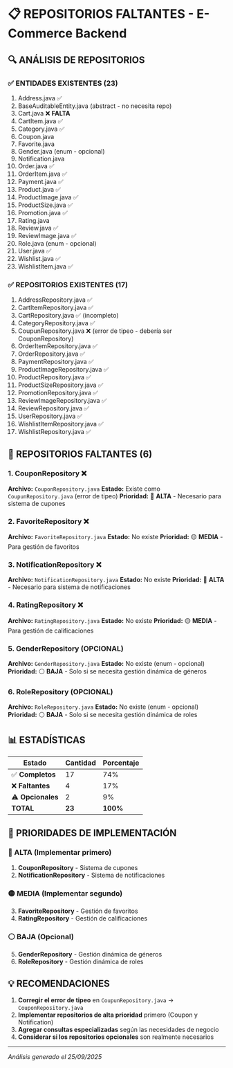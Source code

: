 # 📋 REPOSITORIOS FALTANTES - E-Commerce Backend

## 🔍 ANÁLISIS DE REPOSITORIOS

### ✅ **ENTIDADES EXISTENTES (23)**
1. Address.java ✅
2. BaseAuditableEntity.java (abstract - no necesita repo)
3. Cart.java ❌ **FALTA**
4. CartItem.java ✅
5. Category.java ✅
6. Coupon.java 
7. Favorite.java 
8. Gender.java (enum - opcional)
9. Notification.java
10. Order.java ✅
11. OrderItem.java ✅
12. Payment.java ✅
13. Product.java ✅
14. ProductImage.java ✅
15. ProductSize.java ✅
16. Promotion.java ✅
17. Rating.java 
18. Review.java ✅
19. ReviewImage.java ✅
20. Role.java (enum - opcional)
21. User.java ✅
22. Wishlist.java ✅
23. WishlistItem.java ✅

### ✅ **REPOSITORIOS EXISTENTES (17)**
1. AddressRepository.java ✅
2. CartItemRepository.java ✅
3. CartRepository.java ✅ (incompleto)
4. CategoryRepository.java ✅
5. CoupunRepository.java ❌ (error de tipeo - debería ser CouponRepository)
6. OrderItemRepository.java ✅
7. OrderRepository.java ✅
8. PaymentRepository.java ✅
9. ProductImageRepository.java ✅
10. ProductRepository.java ✅
11. ProductSizeRepository.java ✅
12. PromotionRepository.java ✅
13. ReviewImageRepository.java ✅
14. ReviewRepository.java ✅
15. UserRepository.java ✅
16. WishlistItemRepository.java ✅
17. WishlistRepository.java ✅

## 🚨 **REPOSITORIOS FALTANTES (6)**

### **1. CouponRepository** ❌
**Archivo:** `CouponRepository.java`
**Estado:** Existe como `CoupunRepository.java` (error de tipeo)
**Prioridad:** 🔴 **ALTA** - Necesario para sistema de cupones

### **2. FavoriteRepository** ❌
**Archivo:** `FavoriteRepository.java`
**Estado:** No existe
**Prioridad:** 🟡 **MEDIA** - Para gestión de favoritos

### **3. NotificationRepository** ❌
**Archivo:** `NotificationRepository.java`
**Estado:** No existe
**Prioridad:** 🔴 **ALTA** - Necesario para sistema de notificaciones

### **4. RatingRepository** ❌
**Archivo:** `RatingRepository.java`
**Estado:** No existe
**Prioridad:** 🟡 **MEDIA** - Para gestión de calificaciones

### **5. GenderRepository** (OPCIONAL)
**Archivo:** `GenderRepository.java`
**Estado:** No existe (enum - opcional)
**Prioridad:** ⚪ **BAJA** - Solo si se necesita gestión dinámica de géneros

### **6. RoleRepository** (OPCIONAL)
**Archivo:** `RoleRepository.java`
**Estado:** No existe (enum - opcional)
**Prioridad:** ⚪ **BAJA** - Solo si se necesita gestión dinámica de roles

## 📊 **ESTADÍSTICAS**

| Estado | Cantidad | Porcentaje |
|--------|----------|------------|
| ✅ **Completos** | 17 | 74% |
| ❌ **Faltantes** | 4 | 17% |
| ⚠️ **Opcionales** | 2 | 9% |
| **TOTAL** | **23** | **100%** |

## 🎯 **PRIORIDADES DE IMPLEMENTACIÓN**

### **🔴 ALTA (Implementar primero)**
1. **CouponRepository** - Sistema de cupones
2. **NotificationRepository** - Sistema de notificaciones

### **🟡 MEDIA (Implementar segundo)**
3. **FavoriteRepository** - Gestión de favoritos
4. **RatingRepository** - Gestión de calificaciones

### **⚪ BAJA (Opcional)**
5. **GenderRepository** - Gestión dinámica de géneros
6. **RoleRepository** - Gestión dinámica de roles

## 💡 **RECOMENDACIONES**

1. **Corregir el error de tipeo** en `CoupunRepository.java` → `CouponRepository.java`
2. **Implementar repositorios de alta prioridad** primero (Coupon y Notification)
3. **Agregar consultas especializadas** según las necesidades de negocio
4. **Considerar si los repositorios opcionales** son realmente necesarios

---
*Análisis generado el 25/09/2025*
